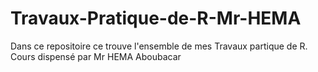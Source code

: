 # Travaux-Pratique-de-R-Mr-HEMA
Dans ce repositoire ce trouve l'ensemble de mes Travaux partique de R. Cours dispensé par Mr HEMA Aboubacar
